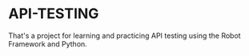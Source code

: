 # API-TESTING
That's a project for learning and practicing API testing using the Robot Framework and Python.
